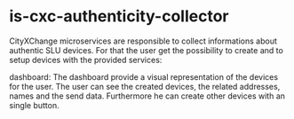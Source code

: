 # is-cxc-authenticity-collector
CityXChange microservices are responsible to collect informations about authentic SLU devices.
For that the user get the possibility to create and to setup devices with the provided services:

dashboard:
The dashboard provide a visual representation of the devices for the user.
The user can see the created devices, the related addresses, names and the send data.
Furthermore he can create other devices with an single button.
 
